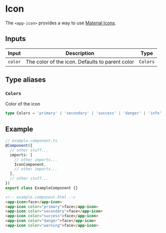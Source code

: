 # Icon

The `<app-icon>` provides a way to use [Material Icons](https://fonts.google.com/icons?icon.set=Material+Icons).

## Inputs

| Input   | Description                                     | Type     |
| ------- | ----------------------------------------------- | -------- |
| `color` | The color of the icon. Defaults to parent color | `Colors` |

## Type aliases

### `Colors`

Color of the icon

```typescript
type Colors = 'primary' | 'secondary' | 'success' | 'danger' | 'info' | 'gray';
```

## Example

```typescript
// example.component.ts
@Component({
  // other stuff...
  imports: [
    // other imports...
    IconComponent,
    // other imports...
  ],
  // other stuff...
})
export class ExampleComponent {}
```

```html
<!-- example.component.html -->
<app-icon>face</app-icon>
<app-icon color="primary">face</app-icon>
<app-icon color="secondary">face</app-icon>
<app-icon color="success">face</app-icon>
<app-icon color="danger">face</app-icon>
<app-icon color="warning">face</app-icon>
```
